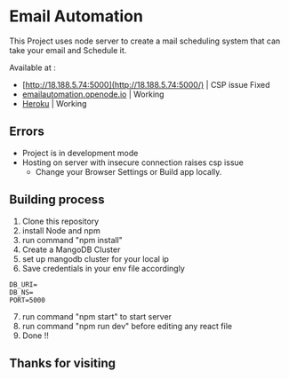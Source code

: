 # Email Automation
This Project uses node server to create a mail scheduling system that can take your email and Schedule it.

Available at :
* [http://18.188.5.74:5000](http://18.188.5.74:5000/) | CSP issue Fixed
* [emailautomation.openode.io](https://emailautomation.openode.io/) | Working
* [Heroku](https://email-automation-mern.herokuapp.com/) | Working

## Errors
* Project is in development mode 
* Hosting on server with insecure connection raises csp issue
    * Change your Browser Settings or Build app locally.

## Building process

1. Clone this repository
2. install Node and npm
3. run command "npm install"
4. Create a MangoDB Cluster
5. set up mangodb cluster for your local ip
6. Save credentials in your env file accordingly
```
DB_URI=
DB_NS=
PORT=5000
```
7. run command "npm start" to start server
8. run command "npm run dev" before editing any react file
9. Done !!

## Thanks for visiting
